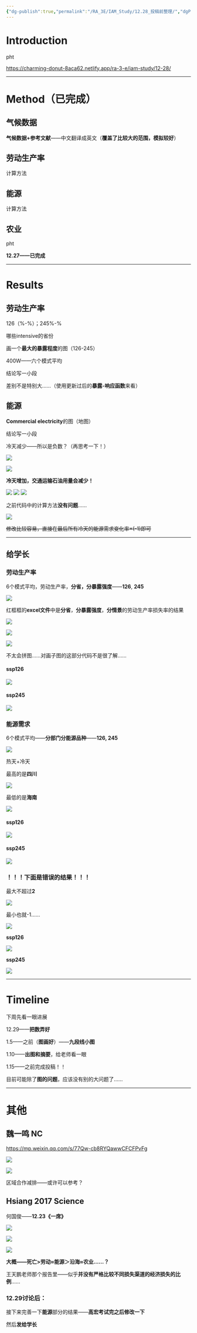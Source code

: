 ```yaml
---
{"dg-publish":true,"permalink":"/RA_3E/IAM_Study/12.28_投稿前整理/","dgPassFrontmatter":true,"noteIcon":"","created":"2024-01-26T20:11:23.418+08:00","updated":"2024-04-03T14:03:55.322+08:00"}
---
```



# Introduction

pht

https://charming-donut-8aca62.netlify.app/ra-3-e/iam-study/12-28/

---
# Method（已完成）

## 气候数据

**气候数据+参考文献**——中文翻译成英文（**覆盖了比较大的范围，模拟较好**）

## 劳动生产率

计算方法
## 能源

计算方法

## 农业

pht

**12.27——已完成**

---
# Results

## 劳动生产率

126（%-%）；245%-%

哪些intensive的省份

画一个**最大的暴露程度**的图（126-245）

400W——六个模式平均

结论写一小段

差别不是特别大……（使用更新过后的**暴露-响应函数**来看）

## 能源

**Commercial electricity**的图（地图）

结论写一小段

冷天减少——所以是负数？（再思考一下！）

![](/img/user/RA_3E/IAM_Study/pictures/12.28_投稿前整理_image_1.png)

![](/img/user/RA_3E/IAM_Study/pictures/12.28_投稿前整理_image_2.png)

**冷天增加，交通运输石油用量会减少！**

![](/img/user/RA_3E/IAM_Study/pictures/12.28_投稿前整理_image_3.png)
![](/img/user/RA_3E/IAM_Study/pictures/12.28_投稿前整理_image_4.png)
![](/img/user/RA_3E/IAM_Study/pictures/12.28_投稿前整理_image_5.png)

之前代码中的计算方法**没有问题**……

![](/img/user/RA_3E/IAM_Study/pictures/12.28_投稿前整理_image_6.jpg)

~~修改比较容易，直接在最后所有冷天的能源需求变化率×(-1)即可~~

---
## 给学长

### 劳动生产率

6个模式平均，劳动生产率，**分省，分暴露强度**——**126**, **245**

![](/img/user/RA_3E/IAM_Study/pictures/12.28_投稿前整理_image_7.png)

红框框的**excel文件**中是**分省**，**分暴露强度**，**分情景**的劳动生产率损失率的结果

![](/img/user/RA_3E/IAM_Study/pictures/12.28_投稿前整理_image_8.png)

![](/img/user/RA_3E/IAM_Study/pictures/12.28_投稿前整理_image_9.png)

![](/img/user/RA_3E/IAM_Study/pictures/12.28_投稿前整理_image_10.png)

不太会拼图……对画子图的这部分代码不是很了解……

#### **ssp126**

![](/img/user/RA_3E/IAM_Study/pictures/12.28_投稿前整理_image_11.png)

#### **ssp245**

![](/img/user/RA_3E/IAM_Study/pictures/12.28_投稿前整理_image_12.png)

### 能源需求

6个模式平均——**分部门分能源品种**——**126, 245**

![](/img/user/RA_3E/IAM_Study/pictures/12.28_投稿前整理_image_13.png)

热天+冷天

最高的是**四川**

![](/img/user/RA_3E/IAM_Study/pictures/12.28_投稿前整理_image_14.png)

最低的是**海南**

![](/img/user/RA_3E/IAM_Study/pictures/12.28_投稿前整理_image_15.png)

#### **ssp126**

![](/img/user/RA_3E/IAM_Study/pictures/12.28_投稿前整理_image_16.png)

#### **ssp245**

![](/img/user/RA_3E/IAM_Study/pictures/12.28_投稿前整理_image_17.png)

### **！！！下面是错误的结果！！！**


最大不超过**2**

![](/img/user/RA_3E/IAM_Study/pictures/12.28_投稿前整理_image_18.png)

最小也就-1……

![](/img/user/RA_3E/IAM_Study/pictures/12.28_投稿前整理_image_19.png)

**ssp126**

![](/img/user/RA_3E/IAM_Study/pictures/12.28_投稿前整理_image_20.png)


**ssp245**


![](/img/user/RA_3E/IAM_Study/pictures/12.28_投稿前整理_image_21.png)

---
# Timeline

下周先看一眼进展

12.29——**把数弄好**

1.5——之前（**图画好**）——**九段线小图**

1.10——**出图和摘要**，给老师看一眼

1.15——之前完成投稿！！




目前可能除了**图的问题**，应该没有别的大问题了……

---
# 其他

## **魏一鸣 NC**

https://mp.weixin.qq.com/s/77Qw-cb8RYQawwCFCFPvFg

![](/img/user/RA_3E/IAM_Study/pictures/12.28_投稿前整理_image_22.png)

![](/img/user/RA_3E/IAM_Study/pictures/12.28_投稿前整理_image_23.png)

区域合作减排——或许可以参考？


## **Hsiang 2017 Science**

何国俊——**12.23《一席》**

![](/img/user/RA_3E/IAM_Study/pictures/12.28_投稿前整理_image_24.jpg)

![](/img/user/RA_3E/IAM_Study/pictures/12.28_投稿前整理_image_25.png)

![](/img/user/RA_3E/IAM_Study/pictures/12.28_投稿前整理_image_26.png)

**大概——死亡>劳动≈能源＞沿海≈农业……？**

王天鹏老师那个报告里——似乎**并没有严格比较不同损失渠道的经济损失的比例**……


### 12.29讨论后：

接下来完善一下**能源**部分的结果——**高宏考试完之后修改一下**

然后**发给学长**


